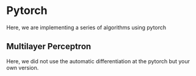 # Pytorch

Here, we are implementing a series of algorithms using pytorch

## Multilayer Perceptron
Here, we did not use the automatic differentiation at the pytorch but your own 
version. 
